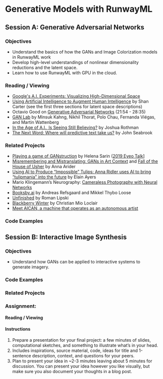 # Generative Models with RunwayML

## Session A: Generative Adversarial Networks

### Objectives
* Understand the basics of how the GANs and Image Colorization models in RunwayML work
* Develop high-level understandings of nonlinear dimensionality reductions and the latent space.
* Learn how to use RunwayML with GPU in the cloud.

### Reading / Viewing
* [Google's A.I. Experiments: Visualizing High-Dimensional Space](https://www.youtube.com/watch?v=wvsE8jm1GzE)
* [Using Artificial Intelligence to Augment Human Intelligence](https://distill.pub/2017/aia/) by Shan Carter (see the first three sections for latent space descriptions)
* Octavio Good on [Generative Adversarial Networks](https://www.youtube.com/watch?v=Oqm9vsf_hvU&feature=youtu.be&t=1313) (21:54 - 28:35)
* [GAN Lab](https://poloclub.github.io/ganlab/) by Minsuk Kahng, Nikhil Thorat, Polo Chau, Fernanda Viégas, and Martin Wattenberg
* [In the Age of A.I., Is Seeing Still Believing?](https://www.newyorker.com/magazine/2018/11/12/in-the-age-of-ai-is-seeing-still-believing) by Joshua Rothman
* [The Next Word: Where will predictive text take us?](https://www.newyorker.com/magazine/2019/10/14/can-a-machine-learn-to-write-for-the-new-yorker) by John Seabrook

### Related Projects
* [Playing a game of GANstruction](https://thegradient.pub/playing-a-game-of-ganstruction/) by Helena Sarin ([2019 Eyeo Talk](https://vimeo.com/354276365)]
* [Misremembering and Mistranslating: GANs in Art Context](http://annaridler.com/gans-in-art) and [Fall of the House of Usher](http://annaridler.com/fall-of-the-house-of-usher) by Anna Arider
* [Using AI to Produce “Impossible” Tulips: Anna Ridler uses AI to bring “tulipmania” into the future](https://hyperallergic.com/487261/anna-ridler-tulipmania/) by Elain Ayers
* Mario Klingemann’s Neurography: [Cameraless Photography with Neural Networks](https://www.youtube.com/watch?v=21W5-q5YYjw)
* [Booksby.ai](https://booksby.ai/about/) by Andreas Refsgaard and Mikkel Thybo Loose
* [Unfinished](https://aiartists.org/roman-lipski) by Roman Lipski
* [Blackberry Winter](https://christianmioloclair.com/blackberrywinter) by Christian Mio Loclair
* [Meet AICAN, a machine that operates as an autonomous artist](https://www.interaliamag.org/articles/ahmed-elgammal/)

### Code Examples

## Session B: Interactive Image Synthesis

### Objectives
* Understand how GANs can be applied to interactive systems to generate imagery.

### Code Examples

### Related Projects

### Assignment:

#### Reading / Viewing

#### Instructions
1. Prepare a presentation for your final project: a few minutes of slides, computational sketches, and something to illustrate what’s in your head.
2. Includes inspirations, source material, code, ideas for title and 1-sentence description, context, and questions for your peers.
3. Plan to present your idea in ~2-3 minutes leaving about 5 minutes for discussion. You can present your idea however you like visually, but make sure you also document your thoughts in a blog post.

